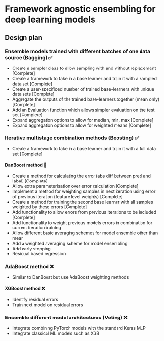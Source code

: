 # Framework agnostic ensembling for deep learning models

## Design plan

### Ensemble models trained with different batches of one data source (Bagging) :white_check_mark:

- Create a sampler class to allow sampling with and without replacement [Complete]
- Create a framework to take in a base learner and train it with a sampled data set [Complete]
- Create a user-specificed number of trained base-learners with unique data sets [Complete]
- Aggregate the outputs of the trained base-learners together (mean only) [Complete]
- Add an Evaluation function which allows simpler evaluation on the test set [Complete]
- Expand aggregation options to allow for median, min, max [Complete]
- Expand aggregation options to allow for weighted means [Complete]

### Iterative multistage combination methods (Boosting) :white_check_mark:

- Create a framework to take in a base learner and train it with a full data set [Complete]

#### DanBoost method :construction:

- Create a method for calculating the error (abs diff between pred and label) [Complete]
- Allow extra parameterisation over error calculation [Complete]
- Implement a method for weighting samples in next iteration using error of previous iteration (feature level weights) [Complete]
- Create a method for training the second base learner with all samples weighted by these errors [Complete]
- Add functionality to allow errors from previous iterations to be included [Complete]
- Add functionality to weight previous models errors in combination for current iteration training
- Allow different basic averaging schemes for model ensemble other than mean
- Add a weighted averaging scheme for model ensembling
- Add early stopping
- Residual based regression


### AdaBoost method :x:

- Similar to DanBoost but use AdaBoost weighting methods

#### XGBoost method :x:

- Identify residual errors
- Train next model on residual errors

### Ensemble different model architectures (Voting) :x:

- Integrate combining PyTorch models with the standard Keras MLP
- Integrate classical ML models such as XGB
